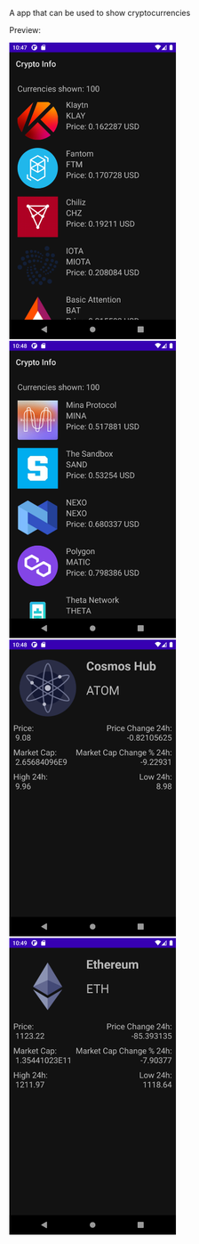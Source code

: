 A app that can be used to show cryptocurrencies

Preview:

<img width="300px" src="images/Screen 1.png" /> &emsp; &emsp; <img width="300px" src="images/Screen 2.png" /> 
&emsp; &emsp; <img width="300px" src="images/Screen 3.png" /> &emsp; &emsp;  <img width="300px" src="images/Screen 4.png" /> 
